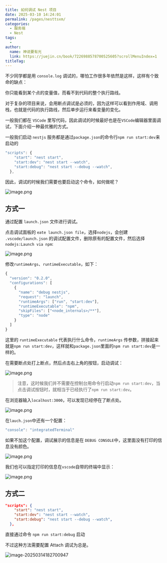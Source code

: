 ```yaml
---
title: 如何调试 Nest 项目
date: 2025-03-10 14:24:01
permalink: /pages/nesttsxm/
categories:
  - 服务端
  - Nest
tags:
  - 
author: 
  name: 神说要有光
  link: https://juejin.cn/book/7226988578700525605?scrollMenuIndex=1
titleTag: 
---
```

不少同学都是用 `console.log` 调试的，哪怕工作很多年依然是这样，这样有个致命的缺点：

你只能看到某个点的变量值，而看不到代码的整个执行路线。

对于复杂的项目来说，会用断点调试是必须的，因为这样可以看到作用域、调用栈，也就是代码的执行路线，然后单步运行来看变量的变化。

<!-- more -->

一般我们都在 `VSCode` 里写代码，因此调试的时候最好也是在`VSCode`编辑器里面调试，下面介绍一种最优雅的方式。

一般我们启动 `nestjs` 服务都是通过`package.json`的命令行`npm run start:dev`来启动的

```js
"scripts": {
    "start": "nest start",
    "start:dev": "nest start --watch",
    "start:debug": "nest start --debug --watch",
  },
```

因此，调试的时候我们需要也要启动这个命令，如何做呢？

![image.png](https://s2.loli.net/2025/03/14/53hn2m7iRdGIXCF.webp)

## 方式一

通过配置 `launch.json` 文件进行调试。

点击调试面板的 `eate launch.json file`，选择`nodejs`，会创建 `.vscode/launch.json` 的调试配置文件，删除原有的配置文件，然后选择`nodejs:Launch via npm`:

![image.png](https://s2.loli.net/2025/03/14/6zb1M34GJfAedQO.webp)

修改`runtimeArgs`、`runtimeExecutable`，如下：

```js
{
  "version": "0.2.0",
  "configurations": [
    {
      "name": "debug nestjs",
      "request": "launch",
      "runtimeArgs": ["run", "start:dev"],
      "runtimeExecutable": "npm",
      "skipFiles": ["<node_internals>/**"],
      "type": "node"
    }
  ]
}
```

这里的 `runtimeExecutable` 代表执行什么命令，`runtimeArgs` 传参数，拼接起来就是`npm run start:dev`，这样就和`package.json`里面的`npm run start:dev`是一样的。

在需要断点处打上断点，然后点击右上角的按钮，启动调试：

![image.png](https://s2.loli.net/2025/03/14/cfjlOE7Q8ad12vz.webp)

> 注意，这时候我们并不需要在控制台用命令行启动`npm run start:dev`，当点击调试按钮时，就相当于已经执行了`npm run start:dev`。

在浏览器输入`localhost:3000`，可以发现已经停在了断点处。

![image.png](https://s2.loli.net/2025/03/14/cbdwIsvHiWDT7Rp.webp)

在`lauch.json`中还有一个配置：

```js
"console": "integratedTerminal"
```

如果不加这个配置，调试展示的信息是在 `DEBUG CONSOLE`中，这里面没有打印的信息没有颜色。

![image.png](https://s2.loli.net/2025/03/14/lVinz94pvhGA6Nt.webp)

我们也可以指定打印的信息在`vscode`自带的终端中显示：

![image.png](https://s2.loli.net/2025/03/14/7QiuXbOnqCftYE6.webp)

## 方式二

```json
"scripts": {
    "start": "nest start",
    "start:dev": "nest start --watch",
    "start:debug": "nest start --debug --watch",
  },
```

直接通过命令 `npm run start:debug` 启动

不过这种方法需要配置 Attach 调试为总是。

![image-20250314182700947](https://s2.loli.net/2025/03/14/qkbcJfuoQ65sxnm.png)
